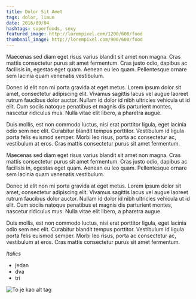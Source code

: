 ```yaml
---
title: Dolor Sit Amet
tags: dolor, limun
date: 2016/09/04
hashtags: superfoods, sexy
featured_image: http://lorempixel.com/1200/600/food
thumbnail_image: http://lorempixel.com/900/600/food
---
```

Maecenas sed diam eget risus varius blandit sit amet non magna. Cras mattis consectetur purus sit amet fermentum. Cras justo odio, dapibus ac facilisis in, egestas eget quam. Aenean eu leo quam. Pellentesque ornare sem lacinia quam venenatis vestibulum.

Donec id elit non mi porta gravida at eget metus. Lorem ipsum dolor sit amet, consectetur adipiscing elit. Vivamus sagittis lacus vel augue laoreet rutrum faucibus dolor auctor. Nullam id dolor id nibh ultricies vehicula ut id elit. Cum sociis natoque penatibus et magnis dis parturient montes, nascetur ridiculus mus. Nulla vitae elit libero, a pharetra augue.

Duis mollis, est non commodo luctus, nisi erat porttitor ligula, eget lacinia odio sem nec elit. Curabitur blandit tempus porttitor. Vestibulum id ligula porta felis euismod semper. Morbi leo risus, porta ac consectetur ac, vestibulum at eros. Cras mattis consectetur purus sit amet fermentum.

Maecenas sed diam eget risus varius blandit sit amet non magna. Cras mattis consectetur purus sit amet fermentum. Cras justo odio, dapibus ac facilisis in, egestas eget quam. Aenean eu leo quam. Pellentesque ornare sem lacinia quam venenatis vestibulum.

Donec id elit non mi porta gravida at eget metus. Lorem ipsum dolor sit amet, consectetur adipiscing elit. Vivamus sagittis lacus vel augue laoreet rutrum faucibus dolor auctor. Nullam id dolor id nibh ultricies vehicula ut id elit. Cum sociis natoque penatibus et magnis dis parturient montes, nascetur ridiculus mus. Nulla vitae elit libero, a pharetra augue.

Duis mollis, est non commodo luctus, nisi erat porttitor ligula, eget lacinia odio sem nec elit. Curabitur blandit tempus porttitor. Vestibulum id ligula porta felis euismod semper. Morbi leo risus, porta ac consectetur ac, vestibulum at eros. Cras mattis consectetur purus sit amet fermentum.

*Italics*

- jedan
- dva
- tri

![To je kao alt tag](http://lorempixel.com/1200/600/food)
